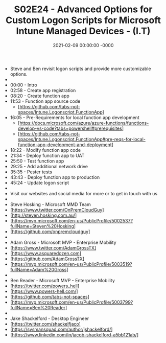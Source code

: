 ﻿---
layout: post
title: "S02E24 - Advanced Options for Custom Logon Scripts for Microsoft Intune Managed Devices - (I.T)"
date: 2021-02-09 00:00:00 -0000
categories:
---

 * Steve and Ben revisit logon scripts and provide more customizable options.
 * 
 * 00:00 - Intro
 * 02:58 - Create app registration
 * 08:20 - Create function app
 * 11:53 - Function app source code
   - [https://github.com/tabs-not-spaces/Intune.Logonscript.FunctionApp]
 * 16:05 - Pre-Requirements for local function app development
   - [https://docs.microsoft.com/azure/azure-functions/functions-develop-vs-code?tabs=powershell#prerequisites]
   - [https://github.com/tabs-not-spaces/Intune.Logonscript.FunctionApp#pre-reqs-for-local-function-app-development-and-deployment]
 * 18:22 - Modify function app code
 * 21:34 - Deploy function app to UAT
 * 25:50 - Test function app
 * 29:25 - Add additional network drive
 * 35:35 - Pester tests
 * 43:43 - Deploy function app to production
 * 45:24 - Update logon script
 * 
 * Visit our websites and social media for more or to get in touch with us
 * 
 * Steve Hosking - Microsoft MMD Team
 * [https://www.twitter.com/OnPremCloudGuy]
 * [http://steven.hosking.com.au/]
 * [https://mvp.microsoft.com/en-us/PublicProfile/5002537?fullName=Steven%20Hosking]
 * [https://github.com/onpremcloudguy]
 * 
 * Adam Gross - Microsoft MVP - Enterprise Mobility
 * [https://www.twitter.com/AdamGrossTX]
 * [https://www.asquaredozen.com]
 * [https://github.com/AdamGrossTX]
 * [https://mvp.microsoft.com/en-us/PublicProfile/5003519?fullName=Adam%20Gross]
 * 
 * Ben Reader - Microsoft MVP - Enterprise Mobility
 * [https://twitter.com/powers_hell]
 * [https://www.powers-hell.com/]
 * [https://github.com/tabs-not-spaces]
 * [https://mvp.microsoft.com/en-us/PublicProfile/5003799?fullName=Ben%20Reader]
 * 
 * Jake Shackelford - Desktop Engineer
 * [https://twitter.com/shackelfjaco]
 * [https://sysmansquad.com/author/jshackelford/]
 * [https://www.linkedin.com/in/jacob-shackelford-a5bb121ab/]

